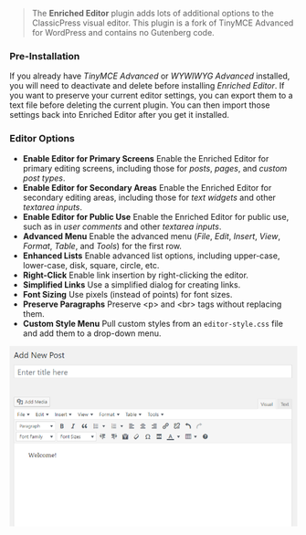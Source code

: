 > The **Enriched Editor** plugin adds lots of additional options to the ClassicPress visual editor. This plugin is a fork of TinyMCE Advanced for WordPress and contains no Gutenberg code.

### Pre-Installation
If you already have _TinyMCE Advanced_ or _WYWIWYG Advanced_ installed, you will need to deactivate and delete before installing _Enriched Editor_. If you want to preserve your current editor settings, you can export them to a text file before deleting the current plugin. You can then import those settings back into Enriched Editor after you get it installed.

### Editor Options
* **Enable Editor for Primary Screens**
  Enable the Enriched Editor for primary editing screens, including those for _posts_, _pages_, and _custom post types_.
* **Enable Editor for Secondary Areas**
  Enable the Enriched Editor for secondary editing areas, including those for _text widgets_ and other _textarea inputs_.
* **Enable Editor for Public Use**
  Enable the Enriched Editor for public use, such as in _user comments_ and other _textarea inputs_.
* **Advanced Menu**
  Enable the advanced menu (_File_, _Edit_, _Insert_, _View_, _Format_, _Table_, and _Tools_) for the first row.
* **Enhanced Lists**
  Enable advanced list options, including upper-case, lower-case, disk, square, circle, etc.
* **Right-Click**
  Enable link insertion by right-clicking the editor.
* **Simplified Links**
  Use a simplified dialog for creating links.
* **Font Sizing**
  Use pixels (instead of points) for font sizes.
* **Preserve Paragraphs**
  Preserve &lt;p&gt; and &lt;br&gt; tags without replacing them.
* **Custom Style Menu**
  Pull custom styles from an `editor-style.css` file and add them to a drop-down menu.


![Screenshot](screenshot.png)